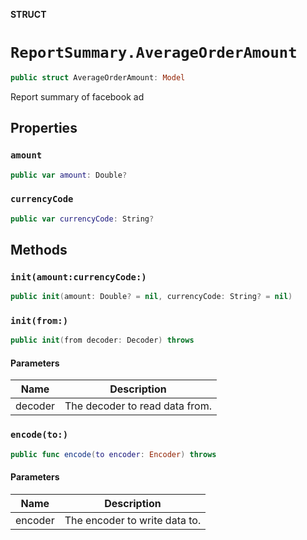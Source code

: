 **STRUCT**

# `ReportSummary.AverageOrderAmount`

```swift
public struct AverageOrderAmount: Model
```

Report summary of facebook ad

## Properties
### `amount`

```swift
public var amount: Double?
```

### `currencyCode`

```swift
public var currencyCode: String?
```

## Methods
### `init(amount:currencyCode:)`

```swift
public init(amount: Double? = nil, currencyCode: String? = nil)
```

### `init(from:)`

```swift
public init(from decoder: Decoder) throws
```

#### Parameters

| Name | Description |
| ---- | ----------- |
| decoder | The decoder to read data from. |

### `encode(to:)`

```swift
public func encode(to encoder: Encoder) throws
```

#### Parameters

| Name | Description |
| ---- | ----------- |
| encoder | The encoder to write data to. |
